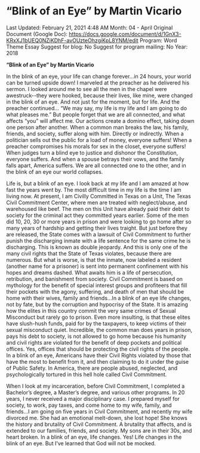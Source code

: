 # “Blink of an Eye” by Martin Vicario

Last Updated: February 21, 2021 4:48 AM
Month: 04 - April
Original Document (Google Doc): https://docs.google.com/document/d/1GnX3-KRxXJ1bUEQ0NZiKDhF-avOUzteOhzgiKpL8YNM/edit
Program: Word Theme Essay
Suggest for blog: No
Suggest for program mailing: No
Year: 2018

**“Blink of an Eye” by Martin Vicario**

In the blink of an eye, your life can change forever...in 24 hours, your world can be turned upside down! I marveled at the preacher as he delivered his sermon. I looked around me to see all the men in the chapel were awestruck--they were hooked, because their lives, like mine, were changed in the blink of an eye. And not just for the moment, but for life. And the preacher continued… “We may say, my life is my life and I am going to do what pleases me.” But people forget that we are all connected, and what affects “you” will affect me. Our actions create a domino effect, taking down one person after another. When a common man breaks the law, his family, friends, and society, suffer along with him. Directly or indirectly. When a politician sells out the public for a load of money, everyone suffers! When a preacher compromises his morals for sex in the closet, everyone suffers! When judges turn a blind eye to justice and dishonor the Constitution, everyone suffers. And when a spouse betrays their vows, and the family falls apart, America suffers. We are all connected one to the other, and in the blink of an eye our world collapses.

Life is, but a blink of an eye. I look back at my life and I am amazed at how fast the years went by. The most difficult time in my life is the time I am living now. At present, I am Civilly Committed in Texas on a Unit, The Texas Civil Commitment Center, where men are treated with neglect/abuse, and warehoused like beef. The men on this Unit have already paid their debt to society for the criminal act they committed years earlier. Some of the men did 10, 20, 30 or more years in prison and were looking to go home after so many years of hardship and getting their lives traight. But just before they are released, the State comes with a lawsuit of Civil Commitment to further punish the discharging inmate with a life sentence for the same crime he is discharging. This is known as double jeopardy. And this is only one of the many civil rights that the State of Texas violates, because there are numerous. But what is worse, is that the inmate, now labeled a resident (another name for a prisoner) is sent into permanent confinement with his hopes and dreams dashed. What awaits him is a life of persecution, retribution, and banishment from society. Civil Commitment is based on mythology for the benefit of special interest groups and profiteers that fill their pockets with the agony, suffering, and death of men that should be home with their wives, family and friends...In a blink of an eye life changes, not by fate, but by the corruption and hypocrisy of the State. It is amazing how the elites in this country commit the very same crimes of Sexual Misconduct but rarely go to prison. Even more insulting, is that these elites have slush-hush funds, paid for by the taxpayers, to keep victims of their sexual misconduct quiet. Incredible, the common man does years in prison, pays his debt to society, is not allowed to go home because his humanity and civil rights are violated for the benefit of deep pockets and political offices. Yes, offices that should be protecting the civil rights of the people. In a blink of an eye, Americans have their Civil Rights violated by those that have the most to benefit from it, and then claiming to do it under the guise of Public Safety. In America, there are people abused, neglected, and psychologically tortured in this hell hole called Civil Commitment.

When I look at my incarceration, before Civil Commitment, I completed a Bachelor’s degree, a Master’s degree, and various other programs. In 20 years, I never received a major disciplinary case. I prepared myself for society, to work, pay taxes, and come home to my wife, family, and friends...I am going on five years in Civil Commitment, and recently my wife divorced me. She had an emotional melt-down, she lost hope! She knows the history and brutality of Civil Commitment. A brutality that affects, and is extended to our families, friends, and society. My sons are in their 30s, and heart broken. In a blink of an eye, life changes. Yes! Life changes in the blink of an eye. But I’ve learned that God will not be mocked.